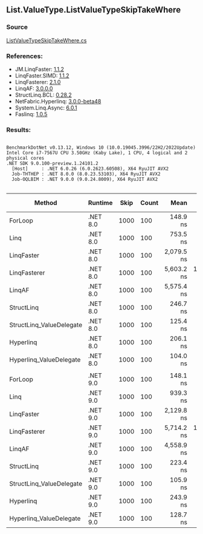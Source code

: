 ﻿## List.ValueType.ListValueTypeSkipTakeWhere

### Source
[ListValueTypeSkipTakeWhere.cs](../LinqBenchmarks/List/ValueType/ListValueTypeSkipTakeWhere.cs)

### References:
- JM.LinqFaster: [1.1.2](https://www.nuget.org/packages/JM.LinqFaster/1.1.2)
- LinqFaster.SIMD: [1.1.2](https://www.nuget.org/packages/LinqFaster.SIMD/1.0.3)
- LinqFasterer: [2.1.0](https://www.nuget.org/packages/LinqFasterer/2.1.0)
- LinqAF: [3.0.0.0](https://www.nuget.org/packages/LinqAF/3.0.0.0)
- StructLinq.BCL: [0.28.2](https://www.nuget.org/packages/StructLinq/0.28.2)
- NetFabric.Hyperlinq: [3.0.0-beta48](https://www.nuget.org/packages/NetFabric.Hyperlinq/3.0.0-beta48)
- System.Linq.Async: [6.0.1](https://www.nuget.org/packages/System.Linq.Async/6.0.1)
- Faslinq: [1.0.5](https://www.nuget.org/packages/Faslinq/1.0.5)

### Results:
```

BenchmarkDotNet v0.13.12, Windows 10 (10.0.19045.3996/22H2/2022Update)
Intel Core i7-7567U CPU 3.50GHz (Kaby Lake), 1 CPU, 4 logical and 2 physical cores
.NET SDK 9.0.100-preview.1.24101.2
  [Host]     : .NET 6.0.26 (6.0.2623.60508), X64 RyuJIT AVX2
  Job-THTHEP : .NET 8.0.0 (8.0.23.53103), X64 RyuJIT AVX2
  Job-OQLBIM : .NET 9.0.0 (9.0.24.8009), X64 RyuJIT AVX2


```
| Method                   | Runtime  | Skip | Count | Mean       | Error     | StdDev    | Median     | Ratio         | RatioSD | Gen0    | Allocated | Alloc Ratio |
|------------------------- |--------- |----- |------ |-----------:|----------:|----------:|-----------:|--------------:|--------:|--------:|----------:|------------:|
| ForLoop                  | .NET 8.0 | 1000 | 100   |   148.9 ns |   1.05 ns |   0.88 ns |   148.9 ns |      baseline |         |       - |         - |          NA |
| Linq                     | .NET 8.0 | 1000 | 100   |   753.5 ns |  18.27 ns |  53.30 ns |   727.3 ns |  5.49x slower |   0.22x |  0.1526 |     320 B |          NA |
| LinqFaster               | .NET 8.0 | 1000 | 100   | 2,079.5 ns |  38.79 ns |  34.38 ns | 2,063.5 ns | 13.98x slower |   0.25x | 10.0250 |   21000 B |          NA |
| LinqFasterer             | .NET 8.0 | 1000 | 100   | 5,603.2 ns | 105.18 ns | 133.02 ns | 5,566.1 ns | 37.46x slower |   0.88x | 37.7350 |   80168 B |          NA |
| LinqAF                   | .NET 8.0 | 1000 | 100   | 5,575.4 ns |  42.82 ns |  35.75 ns | 5,568.2 ns | 37.43x slower |   0.26x |       - |         - |          NA |
| StructLinq               | .NET 8.0 | 1000 | 100   |   246.7 ns |   2.76 ns |   2.44 ns |   245.7 ns |  1.66x slower |   0.02x |  0.0572 |     120 B |          NA |
| StructLinq_ValueDelegate | .NET 8.0 | 1000 | 100   |   125.4 ns |   2.40 ns |   2.13 ns |   124.5 ns |  1.19x faster |   0.02x |       - |         - |          NA |
| Hyperlinq                | .NET 8.0 | 1000 | 100   |   206.1 ns |   2.36 ns |   2.43 ns |   205.3 ns |  1.39x slower |   0.02x |       - |         - |          NA |
| Hyperlinq_ValueDelegate  | .NET 8.0 | 1000 | 100   |   104.0 ns |   2.11 ns |   3.97 ns |   102.2 ns |  1.43x faster |   0.05x |       - |         - |          NA |
|                          |          |      |       |            |           |           |            |               |         |         |           |             |
| ForLoop                  | .NET 9.0 | 1000 | 100   |   148.1 ns |   1.70 ns |   1.32 ns |   148.2 ns |      baseline |         |       - |         - |          NA |
| Linq                     | .NET 9.0 | 1000 | 100   |   939.3 ns |  18.74 ns |  40.75 ns |   919.5 ns |  6.43x slower |   0.31x |  0.1526 |     320 B |          NA |
| LinqFaster               | .NET 9.0 | 1000 | 100   | 2,129.8 ns |  42.11 ns | 101.71 ns | 2,091.5 ns | 14.71x slower |   0.82x | 10.0250 |   21000 B |          NA |
| LinqFasterer             | .NET 9.0 | 1000 | 100   | 5,714.2 ns | 112.76 ns | 256.80 ns | 5,635.3 ns | 39.12x slower |   1.91x | 37.7350 |   80168 B |          NA |
| LinqAF                   | .NET 9.0 | 1000 | 100   | 4,558.9 ns |  84.12 ns | 106.38 ns | 4,510.8 ns | 30.74x slower |   0.98x |       - |         - |          NA |
| StructLinq               | .NET 9.0 | 1000 | 100   |   223.4 ns |   2.79 ns |   3.21 ns |   222.4 ns |  1.51x slower |   0.04x |  0.0572 |     120 B |          NA |
| StructLinq_ValueDelegate | .NET 9.0 | 1000 | 100   |   105.9 ns |   2.14 ns |   2.37 ns |   104.8 ns |  1.39x faster |   0.04x |       - |         - |          NA |
| Hyperlinq                | .NET 9.0 | 1000 | 100   |   243.9 ns |   1.04 ns |   0.81 ns |   243.8 ns |  1.65x slower |   0.02x |       - |         - |          NA |
| Hyperlinq_ValueDelegate  | .NET 9.0 | 1000 | 100   |   128.7 ns |   1.58 ns |   1.48 ns |   128.5 ns |  1.15x faster |   0.01x |       - |         - |          NA |
